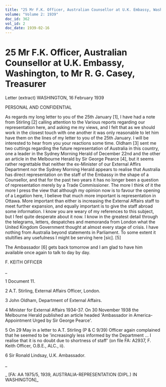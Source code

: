 ```yaml
---
title: "25 Mr F.K. Officer, Australian Counsellor at U.K. Embassy, Washington, to Mr R. G. Casey, Treasurer"
volume: "Volume 2: 1939"
doc_id: 362
vol_id: 2
doc_date: 1939-02-16
---
```


# 25 Mr F.K. Officer, Australian Counsellor at U.K. Embassy, Washington, to Mr R. G. Casey, Treasurer

Letter (extract) WASHINGTON, 16 February 1939

PERSONAL AND CONFIDENTIAL

As regards my long letter to you of the 25th January [1], I have had a note from Stirling [2] calling attention to the Various reports regarding our representation here, and asking me my views, and I felt that as we should work in the closest touch with one another it was only reasonable to let him have them on the lines of my letter to you of the 25th January. I will be interested to hear from you your reactions some time. Oldham [3] sent me two cuttings regarding the future representation of Australia in this country, one a leader in the Sydney Morning Herald of December 22nd and the other an article in the Melbourne Herald by Sir George Pearce [4], but it seems rather regrettable that neither the ex-Minister of our External Affirs Department nor the Sydney Morning Herald appears to realise that Australia has direct representation on the staff of the Embassy in the shape of a Counsellor, and that for the past two years it has no longer been a question of representation merely by a Trade Commissioner. The more I think of it the more I press the view that although my opinion now is to favour the opening of a Legation here, I believe that much more important is representation in Ottawa. More important than either is increasing the External Affairs staff to meet further expansion, and equally important is to give the staff abroad some information. I know you are weary of my references to this subject, but I feel quite desperate about it now. I know in the greatest detail through the telegrams, letters, despatches and memoranda from London what the United Kingdom Government thought at almost every stage of crisis. I have nothing from Australia beyond statements in Parliament. To some extent it stultifies any usefulness I might be serving here [sic]. [5]

The Ambassador [6] gets back tomorrow and I am glad to have him available once again to talk to day by day.

F. KEITH OFFICER

_

1 Document 11.

2 A.T. Stirling, External Affairs Officer, London.

3 John Oldham, Department of External Affairs.

4 Minister for External Affairs 1934-37. On 30 November 1938 the Melbourne Herald published an article headed 'Ambassador in America- Appointment Urged by Sir George Pearce'.

5 On 29 May in a letter to A.T. Stirling (P &amp; C 9/39) Officer again complained that he seemed to be 'increasingly less informed by the Department ... I realise that it is no doubt due to shortness of staff' (on file FA: A2937, F. Keith Officer, O.B.E., ALC., ii).

6 Sir Ronald Lindsay, U.K. Ambassador.

_

_ [FA: AA 1975/5, 1939, AUSTRALIA-REPRESENTATION (DIPL.) IN WASHINGTON]_
